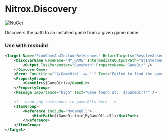 # Nitrox.Discovery

[![NuGet](https://img.shields.io/nuget/v/Nitrox.Discovery.MSBuild?label=Nitrox.Discovery.MSBuild&logo=NuGet)](https://www.nuget.org/packages/Nitrox.Discovery.MSBuild)

Discovers the path to an installed game from a given game name.

### Use with msbuild
```xml
<Target Name="FindGameAndIncludeReferences" BeforeTargets="ResolveAssemblyReferences">
    <DiscoverGame GameName="MY_GAME" IntermediateOutputPath="$(IntermediateOutputPath)">
        <Output TaskParameter="GamePath" PropertyName="GameDir" />
    </DiscoverGame>
    <Error Condition="'$(GameDir)' == ''" Text="Failed to find the game 'MY_GAME' on your machine" />
    <PropertyGroup>
        <GameDir>$(GameDir)\</GameDir>
    </PropertyGroup>
    <Message Importance="high" Text="Game found at: '$(GameDir)'" />
    
    <!-- Load any references to game DLLs here -->
    <ItemGroup>
        <Reference Include="MyGameDll">
            <HintPath>$(GameDir)bin\MyGameDll.dll</HintPath>
        </Reference>
    </ItemGroup>
</Target>
```
